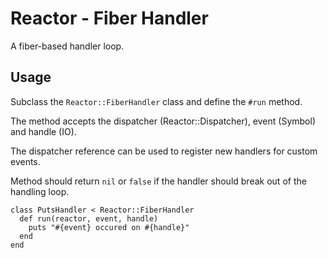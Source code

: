 # Reactor - Fiber Handler

A fiber-based handler loop.

## Usage

Subclass the `Reactor::FiberHandler` class and define the `#run` method.

The method accepts the dispatcher (Reactor::Dispatcher), event (Symbol)
and handle (IO).

The dispatcher reference can be used to register new handlers
for custom events.

Method should return `nil` or `false` if the handler should break out of the
handling loop.

```
class PutsHandler < Reactor::FiberHandler
  def run(reactor, event, handle)
    puts "#{event} occured on #{handle}"
  end
end
```
